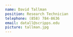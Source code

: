 ```yaml
---
name: David Tallman
position: Research Technician
telephone: (858) 784-8636
email: datall@scripps.edu
picture: tallman.jpg
---
```

